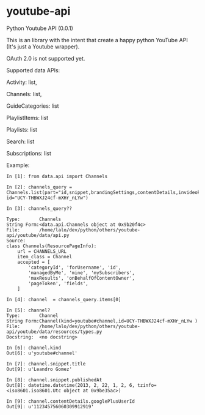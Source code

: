 youtube-api
===========

Python Youtube API (0.0.1)


This is an library with the intent that create a happy python YouTube API (It's just a Youtube wrapper).

OAuth 2.0 is not supported yet.

Supported data APIs:

Activity: list,

Channels: list,

GuideCategories: list

PlaylistItems: list

Playlists: list

Search: list

Subscriptions: list


Example:

    In [1]: from data.api import Channels

    In [2]: channels_query = Channels.list(part="id,snippet,brandingSettings,contentDetails,invideoPromotion,statistics,topicDetails", id="UCY-THBWXJ24cf-mXHr_nLYw")

    In [3]: channels_query??

    Type:       Channels
    String Form:<data.api.Channels object at 0x9b20f4c>
    File:       /home/lalo/dev/python/others/youtube-api/youtube/data/api.py
    Source:
    class Channels(ResourcePageInfo):
        url = CHANNELS_URL
        item_class = Channel
        accepted = [
            'categoryId', 'forUsername', 'id',
            'managedByMe', 'mine', 'mySubscribers',
            'maxResults', 'onBehalfOfContentOwner',
            'pageToken', 'fields',
        ]

    In [4]: channel  = channels_query.items[0]

    In [5]: channel?
    Type:       Channel
    String Form:Channel(kind=youtube#channel,id=UCY-THBWXJ24cf-mXHr_nLYw )
    File:       /home/lalo/dev/python/others/youtube-api/youtube/data/resources/types.py
    Docstring:  <no docstring>

    In [6]: channel.kind
    Out[6]: u'youtube#channel'

    In [7]: channel.snippet.title
    Out[9]: u'Leandro Gomez'

    In [8]: channel.snippet.publishedAt
    Out[8]: datetime.datetime(2013, 2, 22, 1, 2, 6, tzinfo=<iso8601.iso8601.Utc object at 0x9be35ac>)

    In [9]: channel.contentDetails.googlePlusUserId
    Out[9]: u'112345756060309912919'